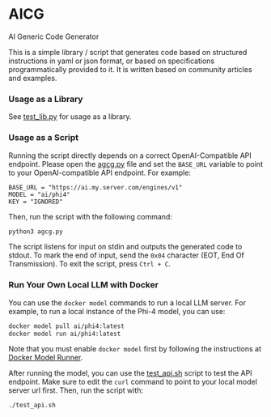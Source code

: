 # AICG
AI Generic Code Generator

This is a simple library / script that generates code based on structured instructions in yaml or json format, or based on specifications programmatically provided to it. It is written based on community articles and examples.

### Usage as a Library

See [test_lib.py](test_lib.py) for usage as a library.

### Usage as a Script
Running the script directly depends on a correct OpenAI-Compatible API endpoint. Please open the [agcg.py](agcg.py) file and set the `BASE_URL` variable to point to your OpenAI-compatible API endpoint. For example:

```
BASE_URL = "https://ai.my.server.com/engines/v1"
MODEL = "ai/phi4"
KEY = "IGNORED"
```

Then, run the script with the following command:

```bash
python3 agcg.py
```

The script listens for input on stdin and outputs the generated code to stdout. To mark the end of input, send the `0x04` character (EOT, End Of Transmission). To exit the script, press `Ctrl + C`.

### Run Your Own Local LLM with Docker
You can use the `docker model` commands to run a local LLM server. For example, to run a local instance of the Phi-4 model, you can use:

```bash
docker model pull ai/phi4:latest
docker model run ai/phi4:latest
```

Note that you must enable `docker model` first by following the instructions at [Docker Model Runner](https://docs.docker.com/ai/model-runner/).

After running the model, you can use the [test_api.sh](test_api.sh) script to test the API endpoint. Make sure to edit the `curl` command to point to your local model server url first. Then, run the script with:

```bash
./test_api.sh
```